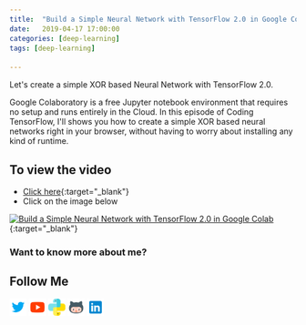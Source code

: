 ```yaml
---
title:  "Build a Simple Neural Network with TensorFlow 2.0 in Google Colab"
date:   2019-04-17 17:00:00
categories: [deep-learning]
tags: [deep-learning]

---
```


Let's create a simple XOR based Neural Network with TensorFlow 2.0.

Google Colaboratory is a free Jupyter notebook environment that requires no setup and runs entirely in the Cloud. In this episode of Coding TensorFlow, I'll shows you how to create a simple XOR based neural networks right in your browser, without having to worry about installing any kind of runtime.


## To view the video
* [Click here](https://youtu.be/Yn27il27g5s){:target="_blank"}
* Click on the image below

[![Build a Simple Neural Network with TensorFlow 2.0 in Google Colab](http://img.youtube.com/vi/Yn27il27g5s/0.jpg)](http://www.youtube.com/watch?v=Yn27il27g5s){:target="_blank"}

### Want to know more about me?
## Follow Me
<a href="https://twitter.com/_bhaveshbhatt" target="_blank"><img class="ai-subscribed-social-icon" src="/assets/images/tw.png" width="30"></a>
<a href="https://www.youtube.com/bhaveshbhatt8791/" target="_blank"><img class="ai-subscribed-social-icon" src="/assets/images/ytb.png" width="30"></a>
<a href="https://www.youtube.com/PythonTricks/" target="_blank"><img class="ai-subscribed-social-icon" src="/assets/images/python_logo.png" width="30"></a>
<a href="https://github.com/bhattbhavesh91" target="_blank"><img class="ai-subscribed-social-icon" src="/assets/images/gthb.png" width="30"></a>
<a href="https://www.linkedin.com/in/bhattbhavesh91/" target="_blank"><img class="ai-subscribed-social-icon" src="/assets/images/lnkdn.png" width="30"></a>
